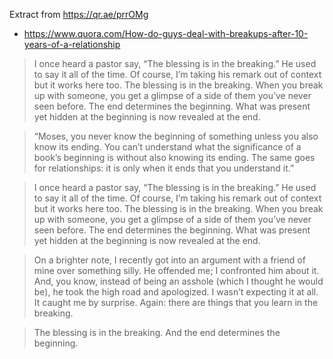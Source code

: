 
Extract from https://qr.ae/prrOMg

- https://www.quora.com/How-do-guys-deal-with-breakups-after-10-years-of-a-relationship

> I once heard a pastor say, “The blessing is in the breaking.” He used to say it all of the time. Of course, I’m taking his remark out of context but it works here too. The blessing is in the breaking. When you break up with someone, you get a glimpse of a side of them you’ve never seen before. The end determines the beginning. What was present yet hidden at the beginning is now revealed at the end.

> “Moses, you never know the beginning of something unless you also know its ending. You can’t understand what the significance of a book’s beginning is without also knowing its ending. The same goes for relationships: it is only when it ends that you understand it.”

>I once heard a pastor say, “The blessing is in the breaking.” He used to say it all of the time. Of course, I’m taking his remark out of context but it works here too. The blessing is in the breaking. When you break up with someone, you get a glimpse of a side of them you’ve never seen before. The end determines the beginning. What was present yet hidden at the beginning is now revealed at the end.

>On a brighter note, I recently got into an argument with a friend of mine over something silly. He offended me; I confronted him about it. And, you know, instead of being an asshole (which I thought he would be), he took the high road and apologized. I wasn’t expecting it at all. It caught me by surprise. Again: there are things that you learn in the breaking.

>The blessing is in the breaking. And the end determines the beginning.